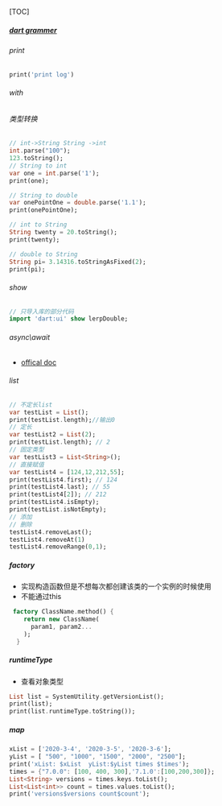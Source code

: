 [TOC]

##### [dart grammer](https://dart.dev/samples)

###### print

```dart
print('print log')
```

###### with

###### 类型转换

```dart
// int->String String ->int
int.parse("100");
123.toString();
// String to int
var one = int.parse('1');
print(one);

// String to double
var onePointOne = double.parse('1.1');
print(onePointOne);

// int to String
String twenty = 20.toString();
print(twenty);

// double to String
String pi= 3.14316.toStringAsFixed(2);
print(pi);
```

###### show

```dart
// 只导入库的部分代码
import 'dart:ui' show lerpDouble;
```

###### async\await

* [offical doc](https://dart.cn/guides/language/language-tour)

###### list

```dart
// 不定长list
var testList = List();
print(testList.length);//输出0
// 定长
var testList2 = List(2);
print(testList.length); // 2
// 固定类型
var testList3 = List<String>();
// 直接赋值
var testList4 = [124,12,212,55];
print(testList4.first); // 124
print(testList4.last); // 55
print(testList4[2]); // 212
print(testList4.isEmpty);
print(testList.isNotEmpty);
// 添加
// 删除
testList4.removeLast();
testList4.removeAt(1)
testList4.removeRange(0,1);

```

##### factory

* 实现构造函数但是不想每次都创建该类的一个实例的时候使用
* 不能通过this

```dart
 factory ClassName.method() {
    return new ClassName(
      param1, param2...
    );
  }
```

##### runtimeType  

* 查看对象类型

```dart
List list = SystemUtility.getVersionList();
print(list);
print(list.runtimeType.toString());
```

##### map

```dart
xList = ['2020-3-4', '2020-3-5', '2020-3-6'];
yList = [ "500", "1000", "1500", "2000", "2500"];
print('xList: $xList  yList:$yList times $times');
times = {"7.0.0": [100, 400, 300],'7.1.0':[100,200,300]};
List<String> versions = times.keys.toList();
List<List<int>> count = times.values.toList();
print('versions$versions count$count');
```

